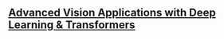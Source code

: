 ## [Advanced Vision Applications with Deep Learning & Transformers](https://courses.opencv.org/courses/course-v1:Advanced-Vision-Applications+Deep-Learning+Transformers/course/)

